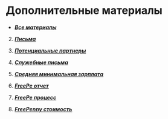 # Дополнительные материалы

* ***[Все материалы](https://drive.google.com/drive/folders/0B9mbBuJnN6tcc2pHV0pKTzljSTA)***

2. ***[Письма](https://drive.google.com/drive/folders/0B9mbBuJnN6tcRjNSMEJ2dVdLMmc)***

3. ***[Потенциальные партнеры](https://docs.google.com/spreadsheets/d/1CEjAu35q0bsh9CmuZq7L7WeW8r54ApLZhDELFaAUGcE/edit?usp=drive_web)***

4. ***[Служебные письма](https://drive.google.com/drive/folders/0B9mbBuJnN6tcRjNSMEJ2dVdLMmc)***

5. ***[Средняя минимальная зарплата](https://docs.google.com/spreadsheets/d/1qJUdpg92HsaAt8gsHROI2laoGqZe-Heo2fxZcWoDVgY/edit?usp=drive_web)***

6. ***[FreePe отчет](https://docs.google.com/spreadsheets/d/1_7xJDyoCAJZT98oaBo4tNqVLSCIdAgJUU3CUlhbph1A/edit?usp=drive_web)***

7. ***[FreePe процесс](https://docs.google.com/document/d/1XDXSa8o4oHrpqb6wYGIB9uT2oCLU_T30Lug_vMEBaiY/edit?usp=drive_web)***

8. ***[FreePenny стоимость]( https://docs.google.com/spreadsheets/d/15qjeMWLIXKBcD7hW5LufVvJnaPi1_A1x69Iu8WOBMTw/edit?usp=sharing)***

